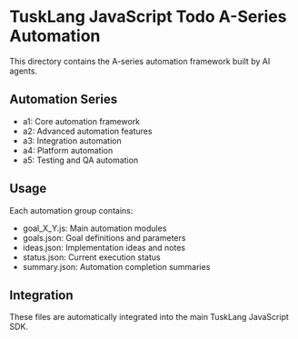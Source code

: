 # TuskLang JavaScript Todo A-Series Automation

This directory contains the A-series automation framework built by AI agents.

## Automation Series
- a1: Core automation framework
- a2: Advanced automation features
- a3: Integration automation
- a4: Platform automation
- a5: Testing and QA automation

## Usage
Each automation group contains:
- goal_X_Y.js: Main automation modules
- goals.json: Goal definitions and parameters
- ideas.json: Implementation ideas and notes
- status.json: Current execution status
- summary.json: Automation completion summaries

## Integration
These files are automatically integrated into the main TuskLang JavaScript SDK.
